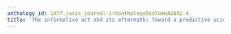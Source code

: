 ```yaml
---
anthology_id: 1977.jasis_journal-ir0anthology0volumeA28A2.4
title: 'The informative act and its aftermath: Toward a predictive science of information'
---
```

